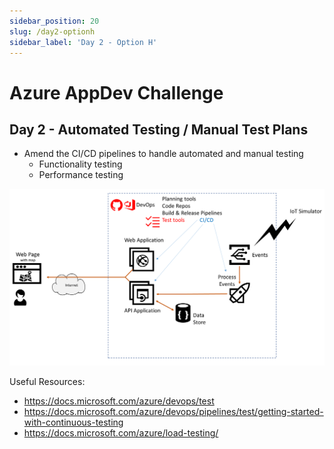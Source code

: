 ```yaml
---
sidebar_position: 20
slug: /day2-optionh
sidebar_label: 'Day 2 - Option H'
---
```

# Azure AppDev Challenge

## Day 2 - Automated Testing / Manual Test Plans 

- Amend the CI/CD pipelines to handle automated and manual testing
  - Functionality testing
  - Performance testing

![](../images/slide21.png)

Useful Resources:

- <https://docs.microsoft.com/azure/devops/test>
- <https://docs.microsoft.com/azure/devops/pipelines/test/getting-started-with-continuous-testing>
- <https://docs.microsoft.com/azure/load-testing/>
